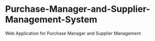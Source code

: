 # Purchase-Manager-and-Supplier-Management-System
Web Application for Purchase Manager and Supplier Management
